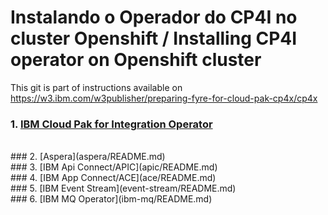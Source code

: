 # Instalando o Operador do CP4I no cluster Openshift / Installing CP4I operator on Openshift cluster

This git is part of  instructions available on https://w3.ibm.com/w3publisher/preparing-fyre-for-cloud-pak-cp4x/cp4x

### 1. [IBM Cloud Pak for Integration Operator](cloudpakforintegration/README.md)<br>
<br>
### 2. [Aspera](aspera/README.md)<br>
### 3. [IBM Api Connect/APIC](apic/README.md)<br>
### 4. [IBM App Connect/ACE](ace/README.md)<br>
### 5. [IBM Event Stream](event-stream/README.md)<br>
### 6. [IBM MQ Operator](ibm-mq/README.md)<br>
